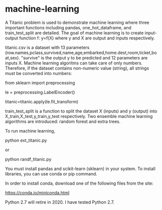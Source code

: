 # machine-learning
A Titanic problem is used to demonstrate machine learning where three important functions including pandas, one_hot_dataframe, and train_test_split are detailed.
The goal of machine learning is to create input-output function f: y=f(X) where y and X are output and inputs respectively.

titanic.csv is a dataset with 13 parameters (row.names,pclass,survived,name,age,embarked,home.dest,room,ticket,boat,sex). "survive" is the output y to be predicted and 12 parameters are inputs X.
Machine learning algoritms can take care of only numbers.
Therefore, if the dataset contains non-numeric value (string), all strings must be converted into numbers:

from sklearn import preprocessing

le = preprocessing.LabelEncoder()

titanic=titanic.apply(le.fit_transform)


train_test_split is a function to split the dataset X (inputs) and y (output) into X_train,X_test,y_train,y_test respectively.
Two ensemble machine learning algorithms are introduced: random forest and extra trees.

To run machine learning, 

python ext_titanic.py

or

python randf_titanic.py

You must install pandas and scikit-learn (sklearn) in your system. To install libraries, you can use conda or pip command.

In order to install conda, download one of the following files from the site:

https://conda.io/miniconda.html

Python 2.7 will retire in 2020. I have tested Python 2.7.
